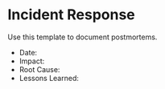 # Incident Response

Use this template to document postmortems.

- Date:
- Impact:
- Root Cause:
- Lessons Learned:

